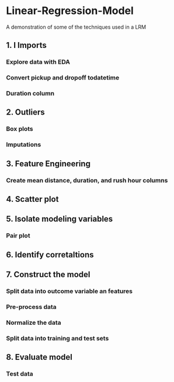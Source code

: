 # Linear-Regression-Model
A demonstration of some of the techniques used in a LRM
## 1. I Imports 
### Explore data with EDA
### Convert pickup and dropoff todatetime
### Duration column
## 2. Outliers
### Box plots
### Imputations
## 3. Feature Engineering
### Create mean distance, duration, and rush hour columns
## 4. Scatter plot
## 5. Isolate modeling variables
### Pair plot
## 6. Identify corretaltions
## 7. Construct the model
### Split data into outcome variable an features
### Pre-process data
### Normalize the data
### Split data into training and test sets
## 8. Evaluate model
### Test data

